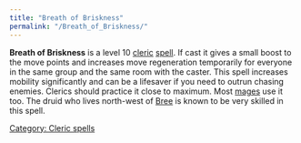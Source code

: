 ```yaml
---
title: "Breath of Briskness"
permalink: "/Breath_of_Briskness/"
---
```


**Breath of Briskness** is a level 10 [cleric](cleric "wikilink")
[spell](spell "wikilink"). If cast it gives a small boost to the move
points and increases move regeneration temporarily for everyone in the
same group and the same room with the caster.
This spell increases mobility significantly and can be a lifesaver if
you need to outrun chasing enemies. Clerics should practice it close to
maximum. Most [mages](mage "wikilink") use it too. The druid who lives
north-west of [Bree](Bree "wikilink") is known to be very skilled in
this spell.

[Category: Cleric spells](Category:_Cleric_spells "wikilink")